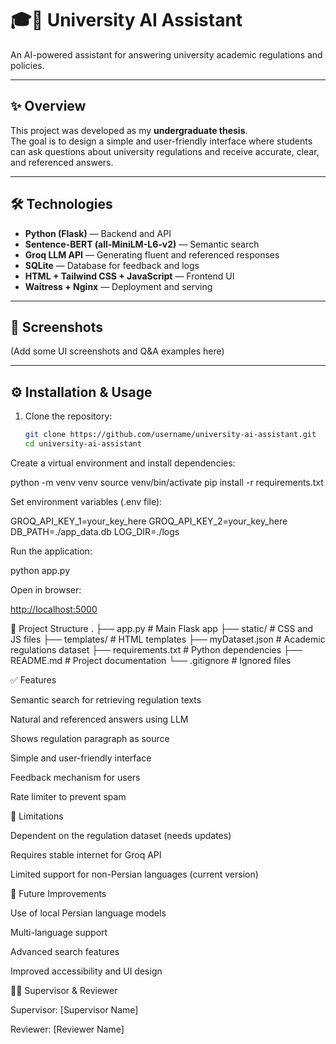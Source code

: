# 🎓🤖 University AI Assistant
An AI-powered assistant for answering university academic regulations and policies.

---

## ✨ Overview
This project was developed as my **undergraduate thesis**.  
The goal is to design a simple and user-friendly interface where students can ask questions about university regulations and receive accurate, clear, and referenced answers.

---

## 🛠️ Technologies
- **Python (Flask)** — Backend and API
- **Sentence-BERT (all-MiniLM-L6-v2)** — Semantic search
- **Groq LLM API** — Generating fluent and referenced responses
- **SQLite** — Database for feedback and logs
- **HTML + Tailwind CSS + JavaScript** — Frontend UI
- **Waitress + Nginx** — Deployment and serving

---

## 📸 Screenshots
(Add some UI screenshots and Q&A examples here)

---

## ⚙️ Installation & Usage
1. Clone the repository:
   ```bash
   git clone https://github.com/username/university-ai-assistant.git
   cd university-ai-assistant

Create a virtual environment and install dependencies:

python -m venv venv
source venv/bin/activate
pip install -r requirements.txt


Set environment variables (.env file):

GROQ_API_KEY_1=your_key_here
GROQ_API_KEY_2=your_key_here
DB_PATH=./app_data.db
LOG_DIR=./logs


Run the application:

python app.py


Open in browser:

[http://localhost:5000](http://193.162.129.238:5000/)

📂 Project Structure
.
├── app.py                # Main Flask app
├── static/               # CSS and JS files
├── templates/            # HTML templates
├── myDataset.json        # Academic regulations dataset
├── requirements.txt      # Python dependencies
├── README.md             # Project documentation
└── .gitignore            # Ignored files

✅ Features

Semantic search for retrieving regulation texts

Natural and referenced answers using LLM

Shows regulation paragraph as source

Simple and user-friendly interface

Feedback mechanism for users

Rate limiter to prevent spam

📌 Limitations

Dependent on the regulation dataset (needs updates)

Requires stable internet for Groq API

Limited support for non-Persian languages (current version)

🚀 Future Improvements

Use of local Persian language models

Multi-language support

Advanced search features

Improved accessibility and UI design

👨‍🏫 Supervisor & Reviewer

Supervisor: [Supervisor Name]

Reviewer: [Reviewer Name]
